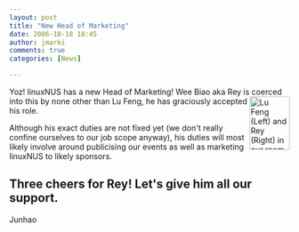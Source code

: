 ```yaml
---
layout: post
title: "New Head of Marketing"
date: 2006-10-18 18:45
author: jmarki
comments: true
categories: [News]

---
```

Yoz! linuxNUS has a new Head of Marketing! Wee Biao aka Rey is coerced <a title="Lu Feng and Rey in our room" href="/res/2006/10/lufeng_and_rey.jpg"><img align="right" alt="Lu Feng (Left) and Rey (Right) in our room" id="image29" style="width: 72px; height: 96px" title="Lu Feng (Left) and Rey (Right) in our room" src="/res/2006/10/lufeng_and_rey.thumbnail.jpg" /></a> into this by none other than Lu Feng, he has graciously accepted his role.

Although his exact duties are not fixed yet (we don't really confine ourselves to our job scope anyway), his duties will most likely involve around publicising our events as well as marketing linuxNUS to likely sponsors.

Three cheers for Rey! Let's give him all our support.
--
Junhao
